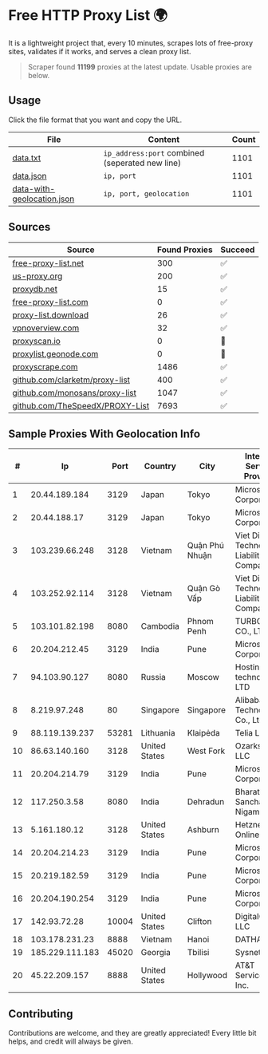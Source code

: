 
# Free HTTP Proxy List 🌍

It is a lightweight project that, every 10 minutes, scrapes lots of free-proxy sites, validates if it works, and serves a clean proxy list.


> Scraper found **11199** proxies at the latest update. Usable proxies are below.

## Usage

Click the file format that you want and copy the URL.


|File|Content|Count|
|----|-------|-----|
|[data.txt](https://raw.githubusercontent.com/themiralay/Proxy-List-World/master/data.txt)|`ip_address:port` combined (seperated new line)|1101|
|[data.json](https://raw.githubusercontent.com/themiralay/Proxy-List-World/master/data.json)|`ip, port`|1101|
|[data-with-geolocation.json](https://raw.githubusercontent.com/themiralay/Proxy-List-World/master/data-with-geolocation.json)|`ip, port, geolocation`|1101|

## Sources

|Source|Found Proxies|Succeed|
|------|-------------|-------|
|[free-proxy-list.net](https://free-proxy-list.net)|300|✅|
|[us-proxy.org](https://www.us-proxy.org)|200|✅|
|[proxydb.net](http://proxydb.net)|15|✅|
|[free-proxy-list.com](https://free-proxy-list.com/?page=&port=&type%5B%5D=http&type%5B%5D=https&up_time=0&search=Search)|0|✅|
|[proxy-list.download](https://www.proxy-list.download/HTTP)|26|✅|
|[vpnoverview.com](https://vpnoverview.com/privacy/anonymous-browsing/free-proxy-servers)|32|✅|
|[proxyscan.io](https://www.proxyscan.io)|0|🚫|
|[proxylist.geonode.com](https://proxylist.geonode.com/api/proxy-list?limit=300&page=1&sort_by=lastChecked&sort_type=desc&protocols=http,https)|0|🚫|
|[proxyscrape.com](https://api.proxyscrape.com/v2/?request=displayproxies&protocol=http&timeout=10000&country=all&ssl=all&anonymity=all)|1486|✅|
|[github.com/clarketm/proxy-list](https://raw.githubusercontent.com/clarketm/proxy-list/master/proxy-list-raw.txt)|400|✅|
|[github.com/monosans/proxy-list](https://raw.githubusercontent.com/monosans/proxy-list/main/proxies/http.txt)|1047|✅|
|[github.com/TheSpeedX/PROXY-List](https://raw.githubusercontent.com/TheSpeedX/PROXY-List/master/http.txt)|7693|✅|


## Sample Proxies With Geolocation Info

|#|Ip|Port|Country|City|Internet Service Provider|
|-|--|----|-------|----|-------------------------|
|1|20.44.189.184|3129|Japan|Tokyo|Microsoft Corporation|
|2|20.44.188.17|3129|Japan|Tokyo|Microsoft Corporation|
|3|103.239.66.248|3128|Vietnam|Quận Phú Nhuận|Viet Digital Technology Liability Company|
|4|103.252.92.114|3128|Vietnam|Quận Gò Vấp|Viet Digital Technology Liability Company|
|5|103.101.82.198|8080|Cambodia|Phnom Penh|TURBOTECH CO., LTD.|
|6|20.204.212.45|3129|India|Pune|Microsoft Corporation|
|7|94.103.90.127|8080|Russia|Moscow|Hosting technology LTD|
|8|8.219.97.248|80|Singapore|Singapore|Alibaba (US) Technology Co., Ltd.|
|9|88.119.139.237|53281|Lithuania|Klaipėda|Telia Lietuva|
|10|86.63.140.160|3128|United States|West Fork|OzarksGo, LLC|
|11|20.204.214.79|3129|India|Pune|Microsoft Corporation|
|12|117.250.3.58|8080|India|Dehradun|Bharat Sanchar Nigam Ltd|
|13|5.161.180.12|3128|United States|Ashburn|Hetzner Online GmbH|
|14|20.204.214.23|3129|India|Pune|Microsoft Corporation|
|15|20.219.182.59|3129|India|Pune|Microsoft Corporation|
|16|20.204.190.254|3129|India|Pune|Microsoft Corporation|
|17|142.93.72.28|10004|United States|Clifton|DigitalOcean, LLC|
|18|103.178.231.23|8888|Vietnam|Hanoi|DATHANH|
|19|185.229.111.183|45020|Georgia|Tbilisi|Sysnet LLC|
|20|45.22.209.157|8888|United States|Hollywood|AT&T Services, Inc.|



## Contributing

Contributions are welcome, and they are greatly appreciated! Every
little bit helps, and credit will always be given.

